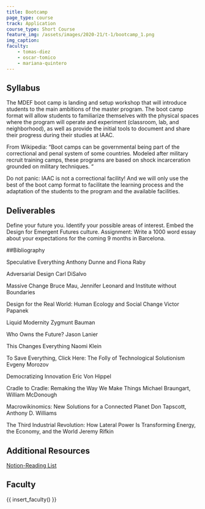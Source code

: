 ```yaml
---
title: Bootcamp
page_type: course
track: Application
course_type: Short Course
feature_img: /assets/images/2020-21/t-1/bootcamp_1.png
img_caption: 
faculty: 
    - tomas-diez
    - oscar-tomico
    - mariana-quintero
---
```


## Syllabus 

The MDEF boot camp is landing and setup workshop that will introduce students to the main ambitions of the master program. The boot camp format will allow students to familiarize themselves with the physical spaces where the program will operate and experiment (classroom, lab, and neighborhood), as well as provide the initial tools to document and share their progress during their studies at IAAC.

From Wikipedia: “Boot camps can be governmental being part of the correctional and penal system of some countries. Modeled after military recruit training camps, these programs are based on shock incarceration grounded on military techniques. “

Do not panic: IAAC is not a correctional facility! And we will only use the best of the boot camp format to facilitate the learning process and the adaptation of the students to the program and the available facilities.

## Deliverables

Define your future you. Identify your possible areas of interest. Embed the Design for Emergent Futures culture.
Assignment: Write a 1000 word essay about your expectations for the coming 9 months in Barcelona.

##Bibliography

Speculative Everything Anthony Dunne and Fiona Raby

Adversarial Design Carl DiSalvo

Massive Change Bruce Mau, Jennifer Leonard and Institute without Boundaries

Design for the Real World: Human Ecology and Social Change Victor Papanek

Liquid Modernity Zygmunt Bauman

Who Owns the Future? Jason Lanier

This Changes Everything Naomi Klein

To Save Everything, Click Here: The Folly of Technological Solutionism Evgeny Morozov

Democratizing Innovation Eric Von Hippel

Cradle to Cradle: Remaking the Way We Make Things Michael Braungart, William McDonough

Macrowikinomics: New Solutions for a Connected Planet Don Tapscott, Anthony D. Williams

The Third Industrial Revolution: How Lateral Power Is Transforming Energy, the Economy, and the World Jeremy Rifkin

## Additional Resources

[Notion-Reading List](https://www.notion.so/mdef/417ebac5453f4f348d96687f40f5f848?v=31baffeef93c4cd0ac948982c458e734)


## Faculty

{{ insert_faculty() }}